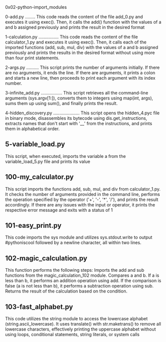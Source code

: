 0x02-python-import_modules

0-add.py
........
This code reads the content of the file add_0.py and executes it using exec(). Then, it calls the add() function with the values of a and b assigned previously and prints the result in the desired format

1-calculation.py
................
This code reads the content of the file calculator_1.py and executes it using exec(). Then, it calls each of the imported functions (add, sub, mul, div) with the values of a and b assigned previously and prints the results in the desired format without using more than four print statements.

2-args.py
..........
This script prints the number of arguments initially. If there are no arguments, it ends the line. If there are arguments, it prints a colon and starts a new line, then proceeds to print each argument with its index number.

3-infinite_add.py
.................
This script retrieves all the command-line arguments (sys.argv[1:]), converts them to integers using map(int, args), sums them up using sum(), and finally prints the result.

4-hidden_discovery.py
.....................
This script opens the hidden_4.pyc file in binary mode, disassembles its bytecode using dis.get_instructions, extracts names that don't start with '__' from the instructions, and prints them in alphabetical order.

5-variable_load.py
------------------
This script, when executed, imports the variable a from the variable_load_5.py file and prints its value

100-my_calculator.py
-------------------
This script imports the functions add, sub, mul, and div from calculator_1.py. It checks the number of arguments provided in the command line, performs the operation specified by the operator ('+', '-', '*', '/'), and prints the result accordingly. If there are any issues with the input or operator, it prints the respective error message and exits with a status of 1

101-easy_print.py
-----------------
This code imports the sys module and utilizes sys.stdout.write to output #pythoniscool followed by a newline character, all within two lines.

102-magic_calculation.py
------------------------
This function performs the following steps:
Imports the add and sub functions from the magic_calculation_102 module.
Compares a and b. If a is less than b, it performs an addition operation using add.
If the comparison is false (a is not less than b), it performs a subtraction operation using sub.
Returns the result of the calculation based on the condition.

103-fast_alphabet.py
--------------------
This code utilizes the string module to access the lowercase alphabet (string.ascii_lowercase). It uses translate() with str.maketrans() to remove all lowercase characters, effectively printing the uppercase alphabet without using loops, conditional statements, string literals, or system calls
